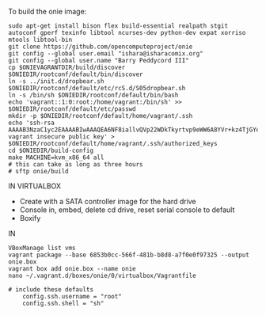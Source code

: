 To build the onie image:

    sudo apt-get install bison flex build-essential realpath stgit autoconf gperf texinfo libtool ncurses-dev python-dev expat xorriso mtools libtool-bin
    git clone https://github.com/opencomputeproject/onie
    git config --global user.email "ishara@isharacomix.org"
    git config --global user.name "Barry Peddycord III"
    cp $ONIEVAGRANTDIR/build/discover $ONIEDIR/rootconf/default/bin/discover
    ln -s ../init.d/dropbear.sh $ONIEDIR/rootconf/default/etc/rcS.d/S05dropbear.sh
    ln -s /bin/sh $ONIEDIR/rootconf/default/bin/bash
    echo 'vagrant::1:0:root:/home/vagrant:/bin/sh' >> $ONIEDIR/rootconf/default/etc/passwd
    mkdir -p $ONIEDIR/rootconf/default/home/vagrant/.ssh
    echo 'ssh-rsa AAAAB3NzaC1yc2EAAAABIwAAAQEA6NF8iallvQVp22WDkTkyrtvp9eWW6A8YVr+kz4TjGYe7gHzIw+niNltGEFHzD8+v1I2YJ6oXevct1YeS0o9HZyN1Q9qgCgzUFtdOKLv6IedplqoPkcmF0aYet2PkEDo3MlTBckFXPITAMzF8dJSIFo9D8HfdOV0IAdx4O7PtixWKn5y2hMNG0zQPyUecp4pzC6kivAIhyfHilFR61RGL+GPXQ2MWZWFYbAGjyiYJnAmCP3NOTd0jMZEnDkbUvxhMmBYSdETk1rRgm+R4LOzFUGaHqHDLKLX+FIPKcF96hrucXzcWyLbIbEgE98OHlnVYCzRdK8jlqm8tehUc9c9WhQ== vagrant insecure public key' > $ONIEDIR/rootconf/default/home/vagrant/.ssh/authorized_keys
    cd $ONIEDIR/build-config
    make MACHINE=kvm_x86_64 all
    # this can take as long as three hours
    # sftp onie/build


IN VIRTUALBOX
 * Create with a SATA controller image for the hard drive
 * Console in, embed, delete cd drive, reset serial console to default
 * Boxify



IN
    
    VBoxManage list vms
    vagrant package --base 6853b0cc-566f-481b-b8d8-a7f0e0f97325 --output onie.box
    vagrant box add onie.box --name onie
    nano ~/.vagrant.d/boxes/onie/0/virtualbox/Vagrantfile

    # include these defaults
        config.ssh.username = "root"
        config.ssh.shell = "sh"
